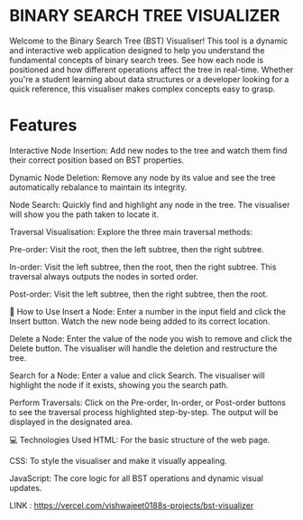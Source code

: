 # BINARY SEARCH TREE VISUALIZER 

Welcome to the Binary Search Tree (BST) Visualiser! This tool is a dynamic and interactive web application designed to help you understand the fundamental concepts of binary search trees. 
See how each node is positioned and how different operations affect the tree in real-time. Whether you're a student learning about data structures or a
developer looking for a quick reference, this visualiser makes complex concepts easy to grasp.

# Features

Interactive Node Insertion: Add new nodes to the tree and watch them find their correct position based on BST properties.

Dynamic Node Deletion: Remove any node by its value and see the tree automatically rebalance to maintain its integrity.

Node Search: Quickly find and highlight any node in the tree. The visualiser will show you the path taken to locate it.

Traversal Visualisation: Explore the three main traversal methods:

Pre-order: Visit the root, then the left subtree, then the right subtree.

In-order: Visit the left subtree, then the root, then the right subtree. This traversal always outputs the nodes in sorted order.

Post-order: Visit the left subtree, then the right subtree, then the root.

🚀 How to Use
Insert a Node: Enter a number in the input field and click the Insert button. Watch the new node being added to its correct location.

Delete a Node: Enter the value of the node you wish to remove and click the Delete button. The visualiser will handle the deletion and restructure the tree.

Search for a Node: Enter a value and click Search. The visualiser will highlight the node if it exists, showing you the search path.

Perform Traversals: Click on the Pre-order, In-order, or Post-order buttons to see the traversal process highlighted step-by-step. The output will be displayed in the designated area.


💻 Technologies Used
HTML: For the basic structure of the web page.

CSS: To style the visualiser and make it visually appealing.

JavaScript: The core logic for all BST operations and dynamic visual updates.



LINK  : 
https://vercel.com/vishwajeet0188s-projects/bst-visualizer
